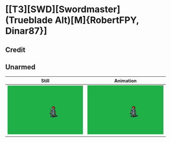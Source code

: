 # [\[T3\]\[SWD\]\[Swordmaster\]\(Trueblade Alt\)\[M\]{RobertFPY, Dinar87}]

## Credit


	
## Unarmed

| Still | Animation |
| :---: | :-------: |
| ![Unarmed still](./Unarmed_000.png) | ![Unarmed animation](./Unarmed.gif) |
